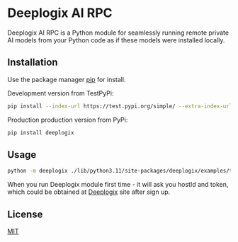 # Deeplogix AI RPC

Deeplogix AI RPC is a Python module for seamlessly running remote private AI models from your Python code as if these models were installed locally.

## Installation

Use the package manager [pip](https://pip.pypa.io/en/stable/) for install.

Development version from TestPyPi:

```bash
pip install --index-url https://test.pypi.org/simple/ --extra-index-url https://pypi.org/simple deeplogix
```

Production production version from PyPi:

```bash
pip install deeplogix
```

## Usage

```bash
python -m deeplogix ./lib/python3.11/site-packages/deeplogix/examples/test-Transformers-LLM-AutoClasses.py
```

When you run Deeplogix module first time - it will ask you hostId and token, which could be obtained at [Deeplogix](https://www.deeplogix.io/) site after sign up.

## License

[MIT](https://choosealicense.com/licenses/mit/)
